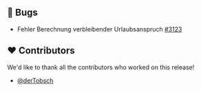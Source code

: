## 🐞 Bugs

- Fehler Berechnung verbleibender Urlaubsanspruch [#3123](https://github.com/urlaubsverwaltung/urlaubsverwaltung/issues/3123)

## ❤️ Contributors

We'd like to thank all the contributors who worked on this release!

- [@derTobsch](https://github.com/derTobsch)
